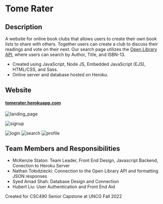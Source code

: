 # Tome Rater 

## Description 
A website for online book clubs that allows users to create their own book lists to share with others. Together users can create a club to discuss their readings and vote on their next. Our search page utilizes the [Open Library API](https://openlibrary.org/developers/api), where users can search by Author, Title, and ISBN-13. 
 - Created using JavaScript, Node JS, Embedded JavaScript (EJS), HTML/CSS, and Sass. 
 - Online server and database hosted on Heroku. 

## Website 
#### [tomerater.herokuapp.com](tomerater.herokuapp.com/)
![landing_page](https://user-images.githubusercontent.com/62042187/205193160-54cc416a-51a4-4ede-ac92-31a445579750.png)

 ![signup](https://user-images.githubusercontent.com/62042187/205193184-e1abe614-5bf1-4a7a-88f2-6d03bef26ebc.png)

![login](https://user-images.githubusercontent.com/62042187/205193188-e24ef9ee-06fd-46d1-8dc8-7baed1309141.png)
![search](https://user-images.githubusercontent.com/62042187/205193198-8f97c95c-d36c-4c17-85d6-7e1c3bca8ebd.png)
![profile](https://user-images.githubusercontent.com/62042187/205193204-4f3f9d07-f106-4292-b112-b0e551f877a1.png)

## Team Members and Responsibilities 
- McKenzie Staton: Team Leader, Front End Design, Javascript Backend, Conection to Heroku Server  
- Nathan Tołodziecki: Connection to the Open Library API and formatting JSON responses 
- Syed Amad Shah:  Database Design and Connection
- Hubert Liu: User Authentication and Front End Aid 

Created for CSC490 Senior Capstone at UNCG Fall 2022 
